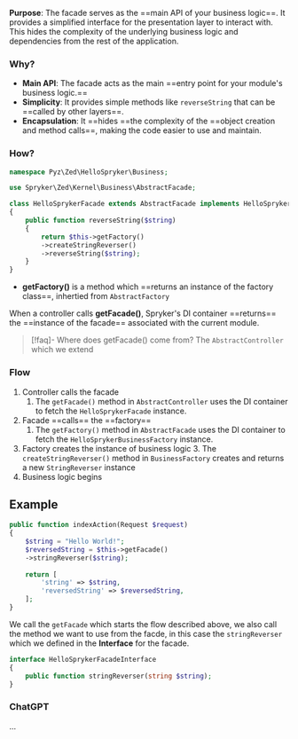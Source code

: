 
**Purpose**: The facade serves as the ==main API of your business logic==. It provides a simplified interface for the presentation layer to interact with. This hides the complexity of the underlying business logic and dependencies from the rest of the application.  

### Why?

- **Main API**: The facade acts as the main ==entry point for your module's business logic.==
- **Simplicity**: It provides simple methods like `reverseString` that can be ==called by other layers==.
- **Encapsulation**: It ==hides ==the complexity of the ==object creation and method calls==, making the code easier to use and maintain.

### How?

```php
namespace Pyz\Zed\HelloSpryker\Business;

use Spryker\Zed\Kernel\Business\AbstractFacade;

class HelloSprykerFacade extends AbstractFacade implements HelloSprykerFacadeInterface
{
    public function reverseString($string)
    {
        return $this->getFactory()
        ->createStringReverser()
        ->reverseString($string);
    }
}
```

- **getFactory()** is a method which ==returns an instance of the factory class==, inhertied from `AbstractFactory`

When a controller calls **getFacade()**, Spryker's DI container ==returns== the ==instance of the facade== associated with the current module.

> [!faq]- Where does getFacade() come from? 
>  The `AbstractController` which we extend

### Flow

1. Controller calls the facade
	1. The `getFacade()` method in `AbstractController` uses the DI container to fetch the `HelloSprykerFacade` instance.
2. Facade ==calls== the ==factory==
	1. The `getFactory()` method in `AbstractFacade` uses the DI container to fetch the `HelloSprykerBusinessFactory` instance.
3. Factory creates the instance of business logic
	3. The `createStringReverser()` method in `BusinessFactory` creates and returns a new `StringReverser` instance
4. Business logic begins

## Example

```php
public function indexAction(Request $request)  
{  
    $string = "Hello World!";  
    $reversedString = $this->getFacade()
    ->stringReverser($string);  
  
    return [  
        'string' => $string,  
        'reversedString' => $reversedString,  
    ];  
}
```

We call the `getFacade` which starts the flow described above, we also call the method we want to use from the facde, in this case the `stringReverser` which we defined in the **Interface** for the facade.

```php
interface HelloSprykerFacadeInterface  
{  
    public function stringReverser(string $string);  
}
```

### ChatGPT

...